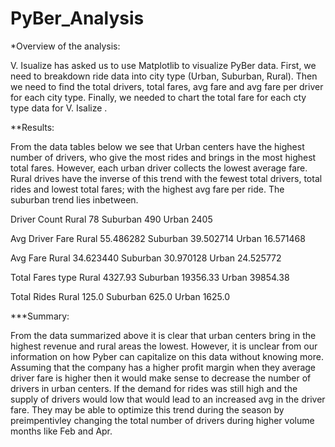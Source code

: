 # PyBer_Analysis

*Overview of the analysis:

V. Isualize has asked us to use Matplotlib to visualize PyBer data. First, we need to breakdown ride data into city type (Urban, Suburban, Rural). Then we need to find the total drivers, total fares, avg fare and avg fare per driver for each city type. Finally, we needed to chart the total fare for each cty type data for V. Isalize .


**Results:

From the data tables below we see that Urban centers have the highest number of drivers, who give the most rides and brings in the most highest total fares. However, each urban driver collects the lowest average fare. Rural drives have the inverse of this trend with the fewest total drivers, total rides and lowest total fares; with the highest avg fare per ride. The suburban trend lies inbetween.

Driver Count 
Rural         78
Suburban     490
Urban       2405

Avg Driver Fare 
Rural       55.486282
Suburban    39.502714
Urban       16.571468

Avg Fare
Rural       34.623440
Suburban    30.970128
Urban       24.525772

Total Fares
type
Rural        4327.93
Suburban    19356.33
Urban       39854.38

Total Rides 
Rural        125.0
Suburban     625.0
Urban       1625.0





***Summary:

From the data summarized above it is clear that urban centers bring in the highest revenue and rural areas the lowest. However, it is unclear from our information on how Pyber can capitalize on this data without knowing more. Assuming that the company has a higher profit margin when they average driver fare is higher then it would make sense to decrease the number of drivers in urban centers. If the demand for rides was still high and the supply of drivers would low that would lead to an increased avg in the driver fare. They may be able to optimize this trend during the season by preimpentivley changing the total number of drivers during higher volume months like Feb and Apr. 


